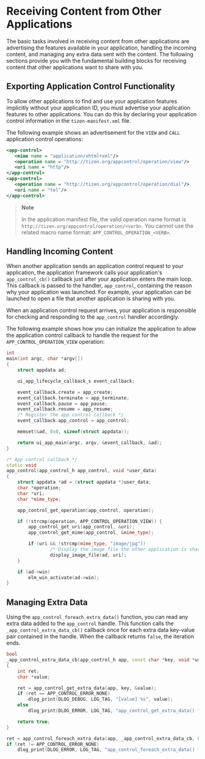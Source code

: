 
# Receiving Content from Other Applications

The basic tasks involved in receiving content from other applications are advertising the features available in your application, handling the
incoming content, and managing any extra data sent with the content. The following sections provide you with the fundamental building blocks for receiving content that other applications want to share with you.

## Exporting Application Control Functionality

To allow other applications to find and use your application features implicitly without your application ID, you must advertise your application features to other applications. You can do this by declaring your application control information in the `tizen-manifest.xml` file.

The following example shows an advertisement for the `VIEW` and `CALL` application control operations:

```xml
<app-control>
   <mime name = "application/xhtml+xml"/>
   <operation name = "http://tizen.org/appcontrol/operation/view"/>
   <uri name = "http"/>
</app-control>
<app-control>
   <operation name = "http://tizen.org/appcontrol/operation/dial"/>
   <uri name = "tel"/>
</app-control>
```

> **Note**
>
> In the application manifest file, the valid operation name format is `http://tizen.org/appcontrol/operation/<verb>`. You cannot use the related macro name format: `APP_CONTROL_OPERATION_<VERB>`.

## Handling Incoming Content

When another application sends an application control request to your application, the application framework calls your application's `app_control_cb()` callback just after your application enters the main loop. This callback is passed to the handler, `app_control`, containing the reason why your application was launched. For example, your application can be launched to open a file that another application is sharing with you.

When an application control request arrives, your application is responsible for checking and responding to the `app_control` handler accordingly.

The following example shows how you can initialize the application to allow the application control callback to handle the request for the `APP_CONTROL_OPERATION_VIEW` operation:

```cpp
int
main(int argc, char *argv[])
{
    struct appdata ad;

    ui_app_lifecycle_callback_s event_callback;

    event_callback.create = app_create;
    event_callback.terminate = app_terminate;
    event_callback.pause = app_pause;
    event_callback.resume = app_resume;
    /* Register the app control callback */
    event_callback.app_control = app_control;

    memset(&ad, 0x0, sizeof(struct appdata));

    return ui_app_main(argc, argv, &event_callback, &ad);
}

/* App control callback */
static void
app_control(app_control_h app_control, void *user_data)
{
    struct appdata *ad = (struct appdata *)user_data;
    char *operation;
    char *uri;
    char *mime_type;

    app_control_get_operation(app_control, operation);

    if (!strcmp(operation, APP_CONTROL_OPERATION_VIEW)) {
        app_control_get_uri(app_control, &uri);
        app_control_get_mime(app_control, &mime_type);

        if (uri && !strcmp(mime_type, "image/jpg"))
                /* Display the image file the other application is sharing with you */
                display_image_file(ad, uri);
    }

    if (ad->win)
        elm_win_activate(ad->win);
}
```

## Managing Extra Data

Using the `app_control_foreach_extra_data()` function, you can read any extra data added to the `app_control` handle. This function calls the `_app_control_extra_data_cb()` callback once for each extra data key-value pair contained in the handle. When the callback returns `false`, the iteration ends.

```cpp
bool
_app_control_extra_data_cb(app_control_h app, const char *key, void *user_data)
{
    int ret;
    char *value;

    ret = app_control_get_extra_data(app, key, &value);
    if (ret == APP_CONTROL_ERROR_NONE)
        dlog_print(DLOG_DEBUG, LOG_TAG, "[value] %s", value);
    else
        dlog_print(DLOG_ERROR, LOG_TAG, "app_control_get_extra_data() failed. err = %d", ret);

    return true;
}

ret = app_control_foreach_extra_data(app, _app_control_extra_data_cb, 0);
if (ret != APP_CONTROL_ERROR_NONE)
    dlog_print(DLOG_ERROR, LOG_TAG, "app_control_foreach_extra_data() failed. err = %d", ret);
```
